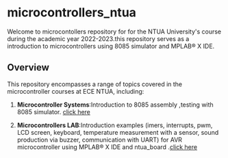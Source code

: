 # microcontrollers_ntua
Welcome to microcontollers repository for for the NTUA University's course during the academic year 2022-2023.this repository serves as a introduction to microcontrollers using 8085 simulator and MPLAB® X IDE.

## Overview

This repository encompasses a range of topics covered in the microcontroller courses at ECE NTUA, including:

1. **Microcontroller Systems**:Introduction to 8085 assembly ,testing with 8085 simulator. [click here](./microcontrollers_Systems)
   
2. **Microcontrollers LAB**:Introduction examples (imers, interrupts, pwm, LCD screen, keyboard, temperature measurement with a sensor, sound production via buzzer, communication with UART) for AVR microcontroller using MPLAB® X IDE and ntua_board .[click here](./LAB_microcontrollers(AVR))

